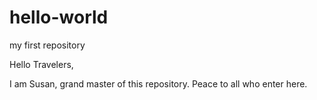 # hello-world
my first repository

Hello Travelers,

I am Susan, grand master of this repository. Peace to all who enter here.
